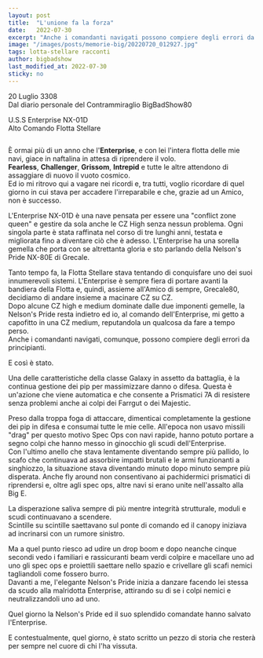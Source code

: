 ```yaml
---
layout: post
title:  "L'unione fa la forza"
date:   2022-07-30
excerpt: "Anche i comandanti navigati possono compiere degli errori da principianti. A voi il racconto di quella volta in cui un nostro CMDR se la vide brutta"
image: "/images/posts/memorie-big/20220720_012927.jpg"
tags: lotta-stellare racconti
author: bigbadshow
last_modified_at: 2022-07-30
sticky: no
---
```

<div class="box alt">
<p>20 Luglio 3308<br>
Dal diario personale del Contrammiraglio BigBadShow80</p>

<p>U.S.S Enterprise NX-01D<br>
Alto Comando Flotta Stellare</p>
</div>
<span class="image fit"><img src="/images/Elite-Division-png.png" alt=""></span>

È ormai più di un anno che l'**Enterprise**, e con lei l'intera flotta delle mie navi, giace in naftalina in attesa di riprendere il volo.<br>
**Fearless**, **Challenger**, **Grissom**, **Intrepid** e tutte le altre attendono di assaggiare di nuovo il vuoto cosmico.<br>
Ed io mi ritrovo qui a vagare nei ricordi e, tra tutti, voglio ricordare di quel giorno in cui stava per accadere l'irreparabile e che, grazie ad un Amico, non è successo.

L'Enterprise NX-01D è una nave pensata per essere una "conflict zone queen" e gestire da sola anche le CZ High senza nessun problema. Ogni singola parte è stata raffinata nel corso di tre lunghi anni, testata e migliorata fino a diventare ciò che è adesso. L'Enterprise ha una sorella gemella che porta con se altrettanta gloria e sto parlando della Nelson's Pride NX-80E di Grecale.

Tanto tempo fa, la Flotta Stellare stava tentando di conquisfare uno dei suoi innumerevoli sistemi. L'Enterprise è sempre fiera di portare avanti la bandiera della Flotta e, quindi, assieme all'Amico di sempre, Grecale80, decidiamo di andare insieme a macinare CZ su CZ.<br>
Dopo alcune CZ high e medium dominate dalle due imponenti gemelle, la Nelson's Pride resta indietro ed io, al comando dell'Enterprise, mi getto a capofitto in una CZ medium, reputandola un qualcosa da fare a tempo perso.<br>
Anche i comandanti navigati, comunque, possono compiere degli errori da principianti.

E così è stato. 

Una delle caratteristiche della classe Galaxy in assetto da battaglia, è la continua gestione dei pip per massimizzare danno o difesa. Questa è un'azione che viene automatica e che consente a Prismatici 7A di resistere senza problemi anche ai colpi dei Farrgut o dei Majestic.

Preso dalla troppa foga di attaccare, dimenticai completamente la gestione dei pip in difesa e consumai tutte le mie celle. All'epoca non usavo missili "drag" per questo motivo Spec Ops con navi rapide, hanno potuto portare a segno colpi che hanno messo in ginocchio gli scudi dell'Enterprise.<br>
Con l'ultimo anello che stava lentamente diventando sempre più pallido, lo scafo che continuava ad assorbire impatti brutali e le armi funzionanti a singhiozzo, la situazione stava diventando minuto dopo minuto sempre più disperata. Anche fly around non consentivano ai pachidermici prismatici di riprendersi e, oltre agli spec ops, altre navi si erano unite nell'assalto alla Big E.

La disperazione saliva sempre di più mentre integrità strutturale, moduli e scudi continuavano a scendere.<br>
Scintille su scintille saettavano sul ponte di comando ed il canopy iniziava ad incrinarsi con un rumore sinistro.

Ma a quel punto riesco ad udire un drop boom e dopo neanche cinque secondi vedo i familiari e rassicuranti beam verdi colpire e macellare uno ad uno gli spec ops e proiettili saettare nello spazio e crivellare gli scafi nemici tagliandoli come fossero burro.<br>
Davanti a me, l'elegante Nelson's Pride inizia a danzare facendo lei stessa da scudo alla malridotta Enterprise, attirando su di se i colpi nemici e neutralizzandoli uno ad uno.

Quel giorno la Nelson's Pride ed il suo splendido comandate hanno salvato l'Enterprise.

E contestualmente, quel giorno, è stato scritto un pezzo di storia che resterà per sempre nel cuore di chi l'ha vissuta.